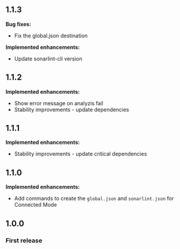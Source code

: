 ## 1.1.3

**Bug fixes:**

  * Fix the global.json destination

**Implemented enhancements:**

  * Update sonarlint-cli version

## 1.1.2

**Implemented enhancements:**

  * Show error message on analyzis fail
  * Stability improvements - update dependencies

## 1.1.1

**Implemented enhancements:**

  * Stability improvements - update critical dependencies

## 1.1.0

**Implemented enhancements:**

  * Add commands to create the `global.json` and `sonarlint.json` for Connected Mode

## 1.0.0

### First release
